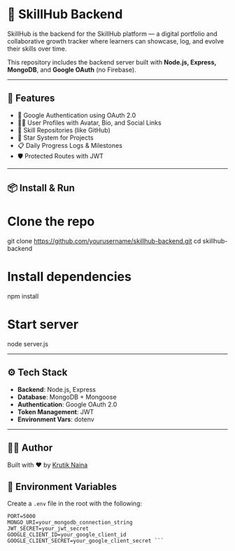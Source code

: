 # 🧠 SkillHub Backend

SkillHub is the backend for the SkillHub platform — a digital portfolio and collaborative growth tracker where learners can showcase, log, and evolve their skills over time.

This repository includes the backend server built with **Node.js, Express, MongoDB**, and **Google OAuth** (no Firebase).

---

## 🚀 Features

- 🔐 Google Authentication using OAuth 2.0
- 🧑‍💻 User Profiles with Avatar, Bio, and Social Links
- 📁 Skill Repositories (like GitHub)
- 🌟 Star System for Projects
- 📋 Daily Progress Logs & Milestones
- 🛡️ Protected Routes with JWT

---

## 📦 Install & Run

# Clone the repo
git clone https://github.com/yourusername/skillhub-backend.git
cd skillhub-backend

# Install dependencies
npm install

# Start server
node server.js

---

## ⚙️ Tech Stack

- **Backend**: Node.js, Express
- **Database**: MongoDB + Mongoose
- **Authentication**: Google OAuth 2.0
- **Token Management**: JWT
- **Environment Vars**: dotenv

---

## 👨‍💻 Author
Built with ❤️ by [Krutik Naina](https://krutiknaina.com/)


## 🔑 Environment Variables

Create a `.env` file in the root with the following:

```env
PORT=5000
MONGO_URI=your_mongodb_connection_string
JWT_SECRET=your_jwt_secret
GOOGLE_CLIENT_ID=your_google_client_id
GOOGLE_CLIENT_SECRET=your_google_client_secret ```
